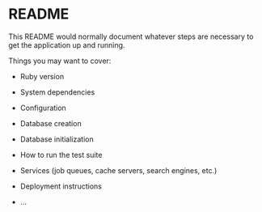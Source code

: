 # README

This README would normally document whatever steps are necessary to get the
application up and running.

Things you may want to cover:

* Ruby version

* System dependencies

* Configuration

* Database creation

* Database initialization

* How to run the test suite

* Services (job queues, cache servers, search engines, etc.)

* Deployment instructions

* ...
<!-- 
CSV.open("6thBsc2018.csv", "wb") { |csv|  csv << ["id", "result", "remarks"]; t.each { |tab| csv<<tab } }  -->